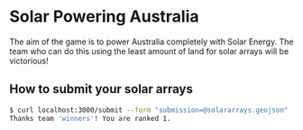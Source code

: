 # Solar Powering Australia

The aim of the game is to power Australia completely with Solar Energy.
The team who can do this using the least amount of land for solar arrays will be victorious!


## How to submit your solar arrays

```bash
$ curl localhost:3000/submit --form "submission=@solararrays.geojson" --form "team=winners"
Thanks team 'winners'! You are ranked 1.
```
